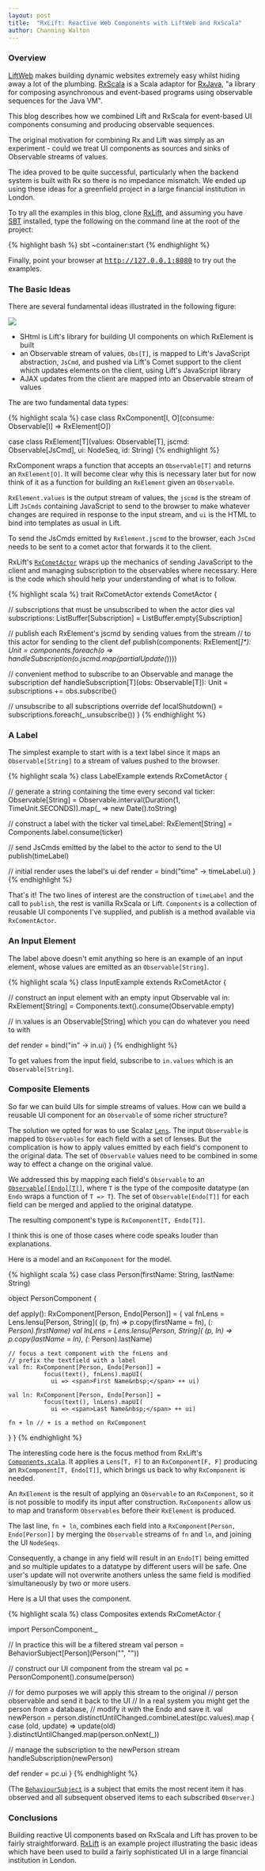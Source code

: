 ```yaml
---
layout: post
title:  "RxLift: Reactive Web Components with LiftWeb and RxScala"
author: Channing Walton
---
```


### Overview

[LiftWeb](http://liftweb.net) makes building dynamic websites extremely easy whilst hiding away a lot of the plumbing. [RxScala](http://reactivex.io/rxscala/) is a Scala adaptor for [RxJava](https://github.com/ReactiveX/RxJava), "a library for composing asynchronous and event-based programs using observable sequences for the Java VM".

This blog describes how we combined Lift and RxScala for event-based UI components consuming and producing observable sequences.

 <!-- break -->

The original motivation for combining Rx and Lift was simply as an experiment - could we treat UI components as sources and sinks of Observable streams of values.

The idea proved to be quite successful, particularly when the backend system is built with Rx so there is no impedance mismatch. We ended up using these ideas for a greenfield project in a large financial institution in London.

To try all the examples in this blog, clone [RxLift](https://github.com/channingwalton/rxlift), and assuming you have [SBT](http://www.scala-sbt.org) installed, type the following on the command line at the root of the project:

{% highlight bash %}
sbt ~container:start
{% endhighlight %}

Finally, point your browser at <tt>http://127.0.0.1:8080</tt> to try out the examples.

### The Basic Ideas

There are several fundamental ideas illustrated in the following figure:

<img src="/images/blog/2015-03-13-rxlift.jpg">

* SHtml is Lift's library for building UI components on which RxElement is built
* an Observable stream of values, `Obs[T]`, is mapped to Lift's JavaScript abstraction, `JsCmd`, and pushed via Lift's Comet support to the client which updates elements on the client, using Lift's JavaScript library
* AJAX updates from the client are mapped into an Observable stream of values

The are two fundamental data types:

{% highlight scala %}
case class RxComponent[I, O](consume: Observable[I] => RxElement[O])

case class RxElement[T](values: Observable[T], jscmd: Observable[JsCmd], ui: NodeSeq, id: String)
{% endhighlight %}

RxComponent wraps a function that accepts an `Observable[T]` and returns an `RxElement[O]`. It will become clear why this is necessary later but for now think of it as a function for building an `RxElement` given an `Observable`.

`RxElement.values` is the output stream of values, the `jscmd` is the stream of Lift `JsCmds` containing JavaScript to send to the browser to make whatever changes are required in response to the input stream, and `ui` is the HTML to bind into templates as usual in Lift.

To send the JsCmds emitted by `RxElement.jscmd` to the browser, each `JsCmd` needs to be sent to a comet actor that forwards it to the client.

RxLift's [`RxCometActor`](https://github.com/channingwalton/rxlift/blob/master/core/src/main/scala/com/casualmiracles/rxlift/RxCometActor.scala) wraps up the mechanics of sending JavaScript to the client and managing subscription to the observables where necessary. Here is the code which should help your understanding of what is to follow.

{% highlight scala %}
trait RxCometActor extends CometActor {

  // subscriptions that must be unsubscribed to when the actor dies
  val subscriptions: ListBuffer[Subscription] =
    ListBuffer.empty[Subscription]

  // publish each RxElement's jscmd by sending values from the stream
  // to this actor for sending to the client
  def publish(components: RxElement[_]*): Unit =
  components.foreach(o =>
    handleSubscription(o.jscmd.map(partialUpdate(_))))

  // convenient method to subscribe to an Observable and manage the subscription
  def handleSubscription[T](obs: Observable[T]): Unit =
    subscriptions += obs.subscribe()

  // unsubscribe to all subscriptions
  override def localShutdown() =
    subscriptions.foreach(_.unsubscribe())
}
{% endhighlight %}

### A Label

The simplest example to start with is a text label since it maps an `Observable[String]` to a stream of values pushed to the browser.

{% highlight scala %}
class LabelExample extends RxCometActor {

  // generate a string containing the time every second
  val ticker: Observable[String] =
    Observable.interval(Duration(1, TimeUnit.SECONDS)).map(_ => new Date().toString)

  // construct a label with the ticker
  val timeLabel: RxElement[String] = Components.label.consume(ticker)

  // send JsCmds emitted by the label to the actor to send to the UI
  publish(timeLabel)

  // initial render uses the label's ui
  def render = bind("time" -> timeLabel.ui)
}
{% endhighlight %}

That's it! The two lines of interest are the construction of `timeLabel` and the call to `publish`, the rest is vanilla RxScala or Lift. `Components` is a collection of reusable UI components I've supplied, and publish is a method available via `RxComentActor`.

### An Input Element

The label above doesn't emit anything so here is an example of an input element, whose values are emitted as an `Observable[String]`.

{% highlight scala %}
class InputExample extends RxCometActor {

  // construct an input element with an empty input Observable
  val in: RxElement[String] = Components.text().consume(Observable.empty)

  // in.values is an Observable[String] which you can do whatever you need to with

  def render = bind("in" -> in.ui)
}
{% endhighlight %}

To get values from the input field, subscribe to `in.values` which is an `Observable[String]`.

### Composite Elements

So far we can build UIs for simple streams of values. How can we build a reusable UI component for an `Observable` of some richer structure?

The solution we opted for was to use Scalaz [`Lens`](http://eed3si9n.com/learning-scalaz/Lens.html). The input `Observable` is mapped to `Observables` for each field with a set of lenses. But the complication is how to apply values emitted by each field's component to the original data. The set of `Observable` values need to be combined in some way to effect a change on the original value.

We addressed this by mapping each field's `Observable` to an [`Observable[[Endo][T]]`](https://oss.sonatype.org/service/local/repositories/releases/archive/org/scalaz/scalaz_2.11/7.1.1/scalaz_2.11-7.1.1-javadoc.jar/!/index.html#scalaz.Endo), where `T` is the type of the composite datatype (an `Endo` wraps a function of `T => T`). The set of `Observable[Endo[T]]` for each field can be merged and applied to the original datatype.

The resulting component's type is `RxComponent[T, Endo[T]]`.

I think this is one of those cases where code speaks louder than explanations.

Here is a model and an `RxComponent` for the model.

{% highlight scala %}
case class Person(firstName: String, lastName: String)

object PersonComponent {

  def apply(): RxComponent[Person, Endo[Person]] = {
    val fnLens = Lens.lensu[Person, String](
                   (p, fn) => p.copy(firstName = fn),
                   (_: Person).firstName)
    val lnLens = Lens.lensu[Person, String](
                   (p, ln) => p.copy(lastName = ln),
                   (_: Person).lastName)

    // focus a text component with the fnLens and
    // prefix the textfield with a label
    val fn: RxComponent[Person, Endo[Person]] =
              focus(text(), fnLens).mapUI(
	            ui => <span>First Name&nbsp;</span> ++ ui)

    val ln: RxComponent[Person, Endo[Person]] =
              focus(text(), lnLens).mapUI(
	            ui => <span>Last Name&nbsp;</span> ++ ui)

    fn + ln // + is a method on RxComponent
  }
}
{% endhighlight %}

The interesting code here is the focus method from RxLift's [`Components.scala`](https://github.com/channingwalton/rxlift/blob/master/core/src/main/scala/com/casualmiracles/rxlift/Components.scala). It applies a `Lens[T, F]` to an `RxComponent[F, F]` producing an `RxComponent[T, Endo[T]]`, which brings us back to why `RxComponent` is needed.

An `RxElement` is the result of applying an `Observable` to an `RxComponent`, so it is not possible to modify its input after construction. `RxComponents` allow us to map and transform `Observables` before their `RxElement` is produced.

The last line, `fn + ln`, combines each field into a `RxComponent[Person, Endo[Person]]` by merging the `Observable` streams of `fn` and `ln`, and joining the UI `NodeSeqs`.

Consequently, a change in any field will result in an `Endo[T]` being emitted and so multiple updates to a datatype by different users will be safe. One user's update will not overwrite anothers unless the same field is modified simultaneously by two or more users.

Here is a UI that uses the component.

{% highlight scala %}
class Composites extends RxCometActor {

  import PersonComponent._

  // In practice this will be a filtered stream
  val person = BehaviorSubject[Person](Person("", ""))

  // construct our UI component from the stream
  val pc = PersonComponent().consume(person)

  // for demo purposes we will apply this stream to the original
  // person observable and send it back to the UI
  // In a real system you might get the person from a database,
  // modify it with the Endo and save it.
  val newPerson = person.distinctUntilChanged.combineLatest(pc.values).map {
    case (old, update) => update(old)
  }.distinctUntilChanged.map(person.onNext(_))

  // manage the subscription to the newPerson stream
  handleSubscription(newPerson)

  def render = pc.ui
}
{% endhighlight %}

(The [`BehaviourSubject`](http://reactivex.io/RxJava/javadoc/rx/subjects/BehaviorSubject.html) is a subject that emits the most recent item it has observed and all subsequent observed items to each subscribed `Observer`.)

### Conclusions

Building reactive UI components based on RxScala and Lift has proven to be fairly straightforward. [RxLift](https://github.com/channingwalton/rxlift) is an example
project illustrating the basic ideas which have been used to build a fairly sophisticated UI in a large financial institution in London.
